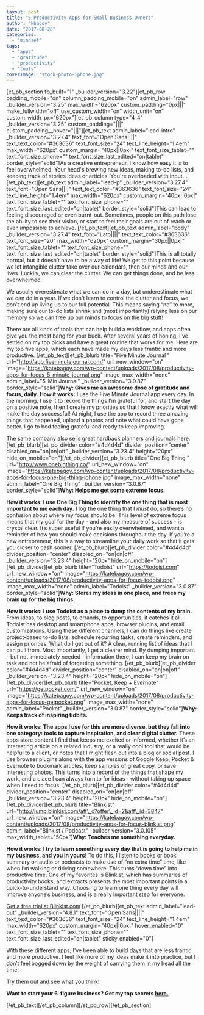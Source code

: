 ```yaml
---
layout: post
title: "5 Productivity Apps for Small Business Owners"
author: "kbagoy"
date: "2017-08-28"
categories: 
  - "mindset"
tags: 
  - "apps"
  - "gratitude"
  - "productivity"
  - "tools"
coverImage: "stock-photo-iphone.jpg"
---
```


\[et\_pb\_section fb\_built="1" \_builder\_version="3.22"\]\[et\_pb\_row padding\_mobile="on" column\_padding\_mobile="on" admin\_label="row" \_builder\_version="3.25" max\_width="620px" custom\_padding="0px|||" make\_fullwidth="off" use\_custom\_width="on" width\_unit="on" custom\_width\_px="620px"\]\[et\_pb\_column type="4\_4" \_builder\_version="3.25" custom\_padding="|||" custom\_padding\_\_hover="|||"\]\[et\_pb\_text admin\_label="lead-intro" \_builder\_version="3.27.4" text\_font="Open Sans||||" text\_text\_color="#363636" text\_font\_size="24" text\_line\_height="1.4em" max\_width="620px" custom\_margin="40px||0px|" text\_font\_size\_tablet="" text\_font\_size\_phone="" text\_font\_size\_last\_edited="on|tablet" border\_style="solid"\]As a creative entrepreneur, I know how easy it is to feel overwhelmed. Your head's brewing new ideas, making to-do lists, and keeping track of stories ideas or articles. You're overloaded with input... \[/et\_pb\_text\]\[et\_pb\_text admin\_label="lead-p" \_builder\_version="3.27.4" text\_font="Open Sans||||" text\_text\_color="#363636" text\_font\_size="24" text\_line\_height="1.4em" max\_width="620px" custom\_margin="40px||0px|" text\_font\_size\_tablet="" text\_font\_size\_phone="" text\_font\_size\_last\_edited="on|tablet" border\_style="solid"\]This can lead to feeling discouraged or even burnt-out. Sometimes, people on this path lose the ability to see their vision, or start to feel their goals are out of reach or even impossible to achieve. \[/et\_pb\_text\]\[et\_pb\_text admin\_label="body" \_builder\_version="3.27.4" text\_font="Lato||||" text\_text\_color="#363636" text\_font\_size="20" max\_width="620px" custom\_margin="30px||0px|" text\_font\_size\_tablet="" text\_font\_size\_phone="" text\_font\_size\_last\_edited="on|tablet" border\_style="solid"\]This is all totally normal, but it doesn’t have to be a way of life! We get to this point because we let intangible clutter take over our calendars, then our minds and our lives. Luckily, we can clear the clutter. We can get things done, and be less overwhelmed.

We usually overestimate what we can do in a day, but underestimate what we can do in a year. If we don't learn to control the clutter and focus, we don’t end up living up to our full potential. This means saying “no” to more, making sure our to-do lists shrink and (most importantly) relying less on our memory so we can free up our minds to focus on the big stuff!

There are all kinds of tools that can help build a workflow, and apps often give you the most bang for your buck. After several years of honing, I’ve settled on my top picks and have a great routine that works for me. Here are my top five apps, which each have made my days less frantic and more productive. \[/et\_pb\_text\]\[et\_pb\_blurb title="Five Minute Journal " url="http://app.fiveminutejournal.com/" url\_new\_window="on" image="https://katebagoy.com/wp-content/uploads/2017/08/productivity-apps-for-focus-5-minute-journal.png" image\_max\_width="none" admin\_label="5-Min Journal" \_builder\_version="3.0.87" border\_style="solid"\]**Why: Gives me an awesome dose of gratitude and focus, daily.** **How it works:** I use the Five Minute Journal app every day. In the morning, I use it to record the things I’m grateful for, and start the day on a positive note, then I create my priorities so that I know exactly what will make the day successful! At night, I use the app to record three amazing things that happened, upload a photos and note what could have gone better. I go to bed feeling grateful and ready to keep improving.

The same company also sells great hardback [planners and journals here](https://www.intelligentchange.com?rfsn=723246.95f3a). \[/et\_pb\_blurb\]\[et\_pb\_divider color="#4d4d4d" divider\_position="center" disabled\_on="on|on|off" \_builder\_version="3.23.4" height="20px" hide\_on\_mobile="on"\]\[/et\_pb\_divider\]\[et\_pb\_blurb title="One Big Thing " url="http://www.onebigthing.co/" url\_new\_window="on" image="https://katebagoy.com/wp-content/uploads/2017/08/productivity-apps-for-focus-one-big-thing-iphone.jpg" image\_max\_width="none" admin\_label="One Big Thing" \_builder\_version="3.0.87" border\_style="solid"\]**Why: Helps me get some extreme focus.**

**How it works: I use One Big Thing to identify the one thing that is most important to me each day.** I log the one thing that I _must_ do, so there’s no confusion about where my focus should be. This level of extreme focus means that my goal for the day - and also my measure of success - is crystal clear. It’s super useful if you’re easily overwhelmed, and want a reminder of how you should make decisions throughout the day. If you’re a new entrepreneur, this is a way to streamline your daily work so that it gets you closer to cash sooner. \[/et\_pb\_blurb\]\[et\_pb\_divider color="#4d4d4d" divider\_position="center" disabled\_on="on|on|off" \_builder\_version="3.23.4" height="20px" hide\_on\_mobile="on"\]\[/et\_pb\_divider\]\[et\_pb\_blurb title="Todoist" url="https://todoist.com" url\_new\_window="on" image="https://katebagoy.com/wp-content/uploads/2017/08/productivity-apps-for-focus-todoist.png" image\_max\_width="none" admin\_label="Todoist" \_builder\_version="3.0.87" border\_style="solid"\]**Why: Stores my ideas in one place, and frees my brain up for the big things.**

**How it works: I use Todoist as a place to dump the contents of my brain.** From ideas, to blog posts, to errands, to opportunities, it catches it all. Todoist has desktop and smartphone apps, browser plugins, and email customizations. Using these different channels, I can do things like create project-based to-do lists, schedule recurring tasks, create reminders, and assign priorities. What do I get out of it? A clear, running list of ideas that I can pull from. Most importantly, I get a clearer mind. By dumping important - but not immediately needed - information there, I can keep my brain on task and not be afraid of forgetting something. \[/et\_pb\_blurb\]\[et\_pb\_divider color="#4d4d4d" divider\_position="center" disabled\_on="on|on|off" \_builder\_version="3.23.4" height="20px" hide\_on\_mobile="on"\]\[/et\_pb\_divider\]\[et\_pb\_blurb title="Pocket, Keep + Evernote" url="https://getpocket.com/" url\_new\_window="on" image="https://katebagoy.com/wp-content/uploads/2017/08/productivity-apps-for-focus-getpocket.png" image\_max\_width="none" admin\_label="Pocket" \_builder\_version="3.0.87" border\_style="solid"\]**Why: Keeps track of inspiring tidbits.**

**How it works: The apps I use for this are more diverse, but they fall into one category: tools to capture inspiration, and clear digital clutter.** These apps store content I find that keeps me excited or informed, whether it’s an interesting article on a related industry, or a really cool tool that would be helpful to a client, or notes that I might flesh out into a blog or social post. I use browser plugins along with the app versions of Google Keep, Pocket & Evernote to bookmark articles, keep samples of great copy, or save interesting photos. This turns into a record of the things that shape my work, and a place I can always turn to for ideas - without taking up space when I need to focus. \[/et\_pb\_blurb\]\[et\_pb\_divider color="#4d4d4d" divider\_position="center" disabled\_on="on|on|off" \_builder\_version="3.23.4" height="20px" hide\_on\_mobile="on"\]\[/et\_pb\_divider\]\[et\_pb\_blurb title="Blinkist" url="http://jump.blinkist.com/aff\_c?offer\_id=2&aff\_id=3847" url\_new\_window="on" image="https://katebagoy.com/wp-content/uploads/2017/08/productivity-apps-for-focus-blinkist.png" admin\_label="Blinkist / Podcast" \_builder\_version="3.0.105" max\_width\_tablet="50px"\]**Why: Teaches me something everyday.**

**How it works: I try to learn something every day that is going to help me in my business, and you in yours!** To do this, I listen to books or book summary on audio or podcasts to make use of “no extra time” time, like when I’m walking or driving somewhere. This turns “down time” into productive time. One of my favorites is Blinkist, which has summaries of productivity books, and extracts presents the most important points in a quick-to-understand way. Choosing to learn one thing every day will improve anyone’s business, and is a really important step for everyone.

[Get a free trial at Blinkist.com](http://jump.blinkist.com/aff_c?offer_id=2&aff_id=3847) \[/et\_pb\_blurb\]\[et\_pb\_text admin\_label="lead-out" \_builder\_version="4.8.1" text\_font="Open Sans||||" text\_text\_color="#363636" text\_font\_size="24" text\_line\_height="1.4em" max\_width="620px" custom\_margin="40px||0px|" hover\_enabled="0" text\_font\_size\_tablet="" text\_font\_size\_phone="" text\_font\_size\_last\_edited="on|tablet" sticky\_enabled="0"\]

With these different apps, I’ve been able to build days that are less frantic and more productive. I feel like more of my ideas make it into practice, but I don’t feel bogged down by the weight of carrying them in my head all the time.

Try them out and see what you think!

**Want to start your 6-figure business? Get my top secrets [here.](https://go.katebagoy.com/ebook)**

\[/et\_pb\_text\]\[/et\_pb\_column\]\[/et\_pb\_row\]\[/et\_pb\_section\]

